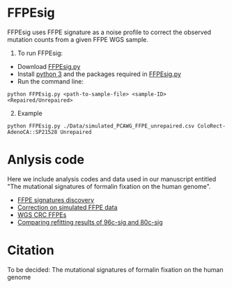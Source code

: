 # FFPEsig

FFPEsig uses FFPE signature as a noise profile to correct the observed mutation counts from a given FFPE WGS sample.

1. To run FFPEsig:
+ Download [FFPEsig.py](https://github.com/QingliGuo/FFPEsig/blob/main/FFPEsig.py)
+ Install [python 3](https://www.python.org/downloads/) and the packages required in [FFPEsig.py](https://github.com/QingliGuo/FFPEsig/blob/main/FFPEsig.py)
+ Run the command line:
```
python FFPEsig.py <path-to-sample-file> <sample-ID> <Repaired/Unrepaired>
```
2. Example
```
python FFPEsig.py ./Data/simulated_PCAWG_FFPE_unrepaired.csv ColoRect-AdenoCA::SP21528 Unrepaired
```
 
# Anlysis code
Here we include analysis codes and data used in our manuscript entitled "The mutational signatures of formalin fixation on the human genome".
+ [FFPE signatures discovery](https://qingliguo.github.io/FFPEsig/FFPEsig_discovery.html)
+ [Correction on simulated FFPE data](https://qingliguo.github.io/FFPEsig/Correctting_FFPEnoise_in_SimulatedFFPEs_from_PCAWG.html)
+ [WGS CRC FFPEs](https://qingliguo.github.io/FFPEsig/Correcting_FFPEnoise_in_WGS_FFPE_CRCs.html )
+ [Comparing refitting results of 96c-sig and 80c-sig](https://qingliguo.github.io/FFPEsig/Comparing_refitting_results_of_96c_80c_sig.html)


# Citation

To be decided: The mutational signatures of formalin fixation on the human genome

